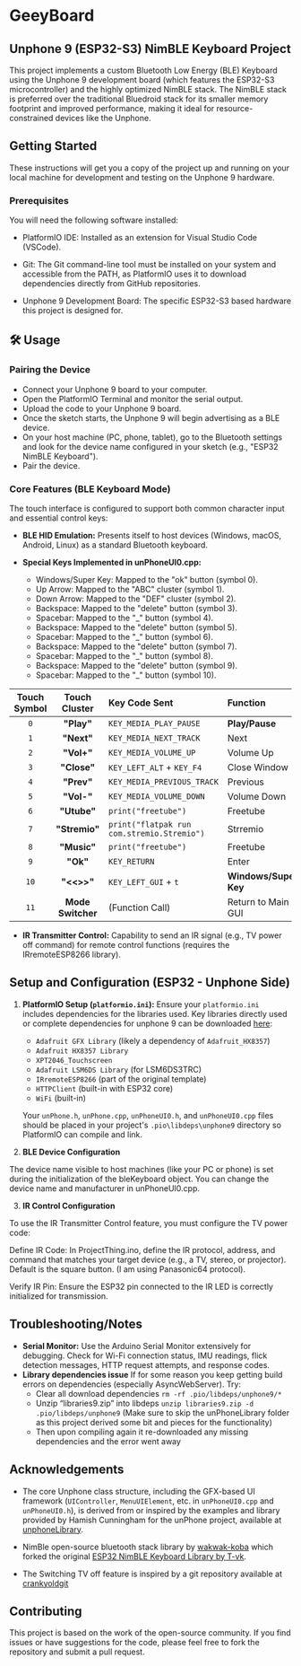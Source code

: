 # GeeyBoard
## Unphone 9 (ESP32-S3) NimBLE Keyboard Project

This project implements a custom Bluetooth Low Energy (BLE) Keyboard using the Unphone 9 development board (which features the ESP32-S3 microcontroller) and the highly optimized NimBLE stack. The NimBLE stack is preferred over the traditional Bluedroid stack for its smaller memory footprint and improved performance, making it ideal for resource-constrained devices like the Unphone.

## Getting Started 

These instructions will get you a copy of the project up and running on your local machine for development and testing on the Unphone 9 hardware.

### Prerequisites
You will need the following software installed:

* PlatformIO IDE: Installed as an extension for Visual Studio Code (VSCode).

* Git: The Git command-line tool must be installed on your system and accessible from the PATH, as PlatformIO uses it to download dependencies directly from GitHub repositories.

* Unphone 9 Development Board: The specific ESP32-S3 based hardware this project is designed for.

## 🛠️ Usage

### Pairing the Device

* Connect your Unphone 9 board to your computer.
* Open the PlatformIO Terminal and monitor the serial output.
* Upload the code to your Unphone 9 board.
* Once the sketch starts, the Unphone 9 will begin advertising as a BLE device.
* On your host machine (PC, phone, tablet), go to the Bluetooth settings and look for the device name configured in your sketch (e.g., "ESP32 NimBLE Keyboard").
* Pair the device.

### Core Features (BLE Keyboard Mode)

The touch interface is configured to support both common character input and essential control keys:
* **BLE HID Emulation:** Presents itself to host devices (Windows, macOS, Android, Linux) as a standard Bluetooth keyboard.
* **Special Keys Implemented in unPhoneUI0.cpp:**

    * Windows/Super Key: Mapped to the "ok" button (symbol 0).
    * Up Arrow: Mapped to the "ABC" cluster (symbol 1).
    * Down Arrow: Mapped to the "DEF" cluster (symbol 2).
    * Backspace: Mapped to the "delete" button (symbol 3).
    * Spacebar: Mapped to the "_" button (symbol 4).
    * Backspace: Mapped to the "delete" button (symbol 5).
    * Spacebar: Mapped to the "_" button (symbol 6).
    * Backspace: Mapped to the "delete" button (symbol 7).
    * Spacebar: Mapped to the "_" button (symbol 8).
    * Backspace: Mapped to the "delete" button (symbol 9).
    * Spacebar: Mapped to the "_" button (symbol 10).

| Touch Symbol | Touch Cluster | Key Code Sent | Function | 
| :---: | :---: | :--- | :--- | 
| `0` | **"Play"** | `KEY_MEDIA_PLAY_PAUSE` | **Play/Pause** | 
| `1` | **"Next"** | `KEY_MEDIA_NEXT_TRACK` | Next | 
| `2` | **"Vol+"** | `KEY_MEDIA_VOLUME_UP` | Volume Up | 
| `3` | **"Close"** | `KEY_LEFT_ALT` + `KEY_F4` | Close Window | 
| `4` | **"Prev"** | `KEY_MEDIA_PREVIOUS_TRACK` | Previous | 
| `5` | **"Vol-"** | `KEY_MEDIA_VOLUME_DOWN` | Volume Down | 
| `6` | **"Utube"** | `print("freetube")` | Freetube | 
| `7` | **"Stremio"** | `print("flatpak run com.stremio.Stremio")` | Strremio | 
| `8` | **"Music"** | `print("freetube")` | Freetube | 
| `9` | **"Ok"** | `KEY_RETURN` | Enter | 
| `10` | **"<<>>"** | `KEY_LEFT_GUI` + `t` | **Windows/Super Key** | 
| `11` | **Mode Switcher** | (Function Call) | Return to Main GUI |

* **IR Transmitter Control:** Capability to send an IR signal (e.g., TV power off command) for remote control functions (requires the IRremoteESP8266 library).

## Setup and Configuration (ESP32 - Unphone Side)

1.  **PlatformIO Setup (`platformio.ini`):**
    Ensure your `platformio.ini` includes dependencies for the libraries used. Key libraries directly used or complete dependencies for unphone 9 can be downloaded [here](https://gitlab.com/hamishcunningham/unphone/-/raw/master/libraries9.zip):
    * `Adafruit GFX Library` (likely a dependency of `Adafruit_HX8357`)
    * `Adafruit HX8357 Library`
    * `XPT2046_Touchscreen`
    * `Adafruit LSM6DS Library` (for LSM6DS3TRC)
    * `IRremoteESP8266` (part of the original template)
    * `HTTPClient` (built-in with ESP32 core)
    * `WiFi` (built-in)

    Your `unPhone.h`, `unPhone.cpp`, `unPhoneUI0.h`, and `unPhoneUI0.cpp` files should be placed in your project's `.pio\libdeps\unphone9` directory so PlatformIO can compile and link.

2. **BLE Device Configuration**

The device name visible to host machines (like your PC or phone) is set during the initialization of the bleKeyboard object. You can change the device name and manufacturer in unPhoneUI0.cpp.

3. **IR Control Configuration**

To use the IR Transmitter Control feature, you must configure the TV power code:

Define IR Code: In ProjectThing.ino, define the IR protocol, address, and command that matches your target device (e.g., a TV, stereo, or projector). Default is the square button. (I am using Panasonic64 protocol).

Verify IR Pin: Ensure the ESP32 pin connected to the IR LED is correctly initialized for transmission.

## Troubleshooting/Notes

* **Serial Monitor:** Use the Arduino Serial Monitor extensively for debugging. Check for Wi-Fi connection status, IMU readings, flick detection messages, HTTP request attempts, and response codes.
* **Library dependencies issue** If for some reason you keep getting build errors on dependencies (especially AsyncWebServer). Try:
  * Clear all download dependencies `rm -rf .pio/libdeps/unphone9/*`
  * Unzip “libraries9.zip” into libdeps `unzip libraries9.zip -d .pio/libdeps/unphone9` (Make sure to skip the unPhoneLibrary folder as this project derived some bit and pieces for the functionality)
  * Then upon compiling again it re-downloaded any missing dependencies and the error went away


## Acknowledgements

* The core Unphone class structure, including the GFX-based UI framework (`UIController`, `MenuUIElement`, etc. in `unPhoneUI0.cpp` and `unPhoneUI0.h`), is derived from or inspired by the examples and library provided by Hamish Cunningham for the unPhone project, available at
 [unphoneLibrary](https://gitlab.com/hamishcunningham/unphonelibrary).

* NimBle open-source bluetooth stack library by [wakwak-koba](https://github.com/wakwak-koba/ESP32-NimBLE-Keyboard) which forked the original [ESP32 NimBLE Keyboard Library by T-vk](https://github.com/T-vK/ESP32-BLE-Keyboard).

* The Switching TV off feature is inspired by a git repository available at [crankyoldgit](https://github.com/crankyoldgit/IRremoteESP8266) 

## Contributing

This project is based on the work of the open-source community. If you find issues or have suggestions for the code, please feel free to fork the repository and submit a pull request.
